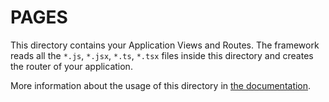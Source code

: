 # PAGES

This directory contains your Application Views and Routes.
The framework reads all the `*.js`, `*.jsx`, `*.ts`, `*.tsx` files inside this directory and creates the router of your application.

More information about the usage of this directory in [the documentation](https://nextjs.org/docs/basic-features/pages).
